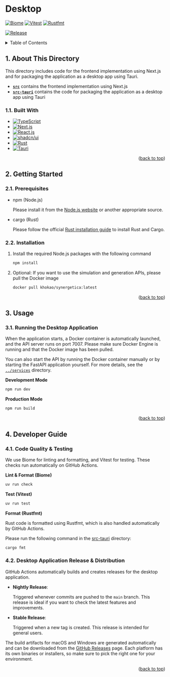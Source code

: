 <a id="readme-top"></a>

# Desktop

[![Biome](https://github.com/khokao/gene-circuit-ide/actions/workflows/node-biome-check.yml/badge.svg)](https://github.com/khokao/gene-circuit-ide/actions/workflows/node-biome-check.yml)
[![Vitest](https://github.com/khokao/gene-circuit-ide/actions/workflows/node-vitest.yml/badge.svg)](https://github.com/khokao/gene-circuit-ide/actions/workflows/node-vitest.yml)
[![Rustfmt](https://github.com/khokao/gene-circuit-ide/actions/workflows/rust-rustfmt.yml/badge.svg)](https://github.com/khokao/gene-circuit-ide/actions/workflows/rust-rustfmt.yml)

[![Release](https://github.com/khokao/gene-circuit-ide/actions/workflows/node-tauri-release.yml/badge.svg)](https://github.com/khokao/gene-circuit-ide/actions/workflows/node-tauri-release.yml)



<details>
  <summary>Table of Contents</summary>
  <ol>
    <li>
      <a href="#1-about-this-directory">About This Directory</a>
      <ul>
        <li><a href="#11-built-with">Built With</a></li>
      </ul>
    </li>
    <li>
      <a href="#2-getting-started">Getting Started</a>
      <ul>
        <li><a href="#21-prerequisites">Prerequisites</a></li>
        <li><a href="#22-installation">Installation</a></li>
      </ul>
    </li>
    <li>
      <a href="#3-usage">Usage</a>
      <ul>
        <li><a href="#31-running-the-desktop-application">Running the Desktop Application</a></li>
      </ul>
    </li>
    <li>
      <a href="#4-developer-guide">Developer Guide</a>
      <ul>
        <li><a href="#41-code-quality--testing">Code Quality & Testing</a></li>
        <li><a href="#42-desktop-application-release--distribution">Desktop Application Release & Distribution</a></li>
      </ul>
    </li>
  </ol>
</details>



## 1. About This Directory

This directory includes code for the frontend implementation using Next.js and for packaging the application as a desktop app using Tauri.

- [**`src`**](src) contains the frontend implementation using Next.js
- [**`src-tauri`**](src-tauri) contains the code for packaging the application as a desktop app using Tauri

### 1.1. Built With
* [![TypeScript][TypeScript]][TypeScript-url]
* [![Next.js][Next.js]][Next-url]
* [![React.js][React.js]][React-url]
* [![shadcn/ui][shadcn/ui]][shadcn/ui-url]
* [![Rust][Rust]][Rust-url]
* [![Tauri][Tauri]][Tauri-url]

<p align="right">(<a href="#readme-top">back to top</a>)</p>



## 2. Getting Started

### 2.1. Prerequisites

* npm (Node.js)

  Please install it from the [Node.js website](https://nodejs.org/) or another appropriate source.

* cargo (Rust)

  Please follow the official [Rust installation guide](https://www.rust-lang.org/tools/install) to install Rust and Cargo.

### 2.2. Installation

1. Install the required Node.js packages with the following command
   ```sh
   npm install
   ```
2. Optional: If you want to use the simulation and generation APIs, please pull the Docker image
   ```sh
   docker pull khokao/synergetica:latest
   ```

<p align="right">(<a href="#readme-top">back to top</a>)</p>



## 3. Usage

### 3.1. Running the Desktop Application

When the application starts, a Docker container is automatically launched, and the API server runs on port 7007. Please make sure Docker Engine is running and that the Docker image has been pulled.

You can also start the API by running the Docker container manually or by starting the FastAPI application yourself. For more details, see the [`../services`](../services) directory.

**Development Mode**

```sh
npm run dev
```

**Production Mode**

```sh
npm run build
```

<p align="right">(<a href="#readme-top">back to top</a>)</p>



## 4. Developer Guide

### 4.1. Code Quality & Testing

We use Biome for linting and formatting, and Vitest for testing. These checks run automatically on GitHub Actions.

**Lint & Format (Biome)**

```sh
uv run check
```

**Test (Vitest)**

```sh
uv run test
```

**Format (Rustfmt)**

Rust code is formatted using Rustfmt, which is also handled automatically by GitHub Actions.

Please run the following command in the [src-tauri](src-tauri) directory:

```sh
cargo fmt
```

### 4.2. Desktop Application Release & Distribution

GitHub Actions automatically builds and creates releases for the desktop application.

* **Nightly Release**:

  Triggered whenever commits are pushed to the `main` branch. This release is ideal if you want to check the latest features and improvements.

* **Stable Release**:

  Triggered when a new tag is created. This release is intended for general users.

The build artifacts for macOS and Windows are generated automatically and can be downloaded from the [GitHub Releases](https://github.com/khokao/gene-circuit-ide/releases) page. Each platform has its own binaries or installers, so make sure to pick the right one for your environment.

<p align="right">(<a href="#readme-top">back to top</a>)</p>



<!-- MARKDOWN LINKS & IMAGES -->
<!-- https://www.markdownguide.org/basic-syntax/#reference-style-links -->
[TypeScript]: https://img.shields.io/badge/TypeScript-3178C6?logo=typescript&logoColor=fff
[TypeScript-url]: https://www.typescriptlang.org/
[Rust]: https://img.shields.io/badge/Rust-%23000000.svg?e&logo=rust&logoColor=white
[Rust-url]: https://www.rust-lang.org/
[Next.js]: https://img.shields.io/badge/Next.js-black?logo=next.js&logoColor=white
[Next-url]: https://nextjs.org/
[React.js]: https://img.shields.io/badge/React-%2320232a.svg?logo=react&logoColor=%2361DAFB
[React-url]: https://reactjs.org/
[shadcn/ui]: https://img.shields.io/badge/shadcn%2Fui-000?logo=shadcnui&logoColor=fff
[shadcn/ui-url]: https://ui.shadcn.com/
[Tauri]: https://img.shields.io/badge/Tauri-24C8D8?logo=tauri&logoColor=fff
[Tauri-url]: https://v2.tauri.app/
[GitHub-Actions]: https://img.shields.io/badge/GitHub_Actions-2088FF?logo=github-actions&logoColor=white
[GitHub-Actions-url]: https://github.com/features/actions/
